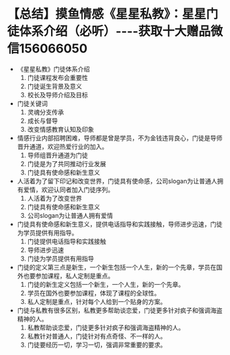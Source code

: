 # 【总结】摸鱼情感《星星私教》：星星门徒体系介绍（必听）----获取十大赠品微信156066050

-   《星星私教》门徒体系介绍
    1.  门徒课程发布会重要性
    2.  门徒诞生背景及意义
    3.  校长及导师介绍及目标
-   门徒关键词
    1.  灵魂分支传承
    2.  成长与督导
    3.  改变情感教育认知及印象
-   情感行业内部招聘困难，导师都是曾是学员，不为金钱违背良心，门徒是导师晋升通道，欢迎热爱行业的加入。
    1.  导师组晋升通道为门徒
    2.  门徒是为了共同推动行业发展
    3.  门徒具有使命感和新生意义
-   人活着为了留下印记和改变世界，门徒具有使命感，公司slogan为让普通人拥有爱情，欢迎认同者加入门徒序列。
    1.  人活着为了改变世界
    2.  门徒具有使命感和新生意义
    3.  公司slogan为让普通人拥有爱情
-   门徒具有使命感和新生意义，提供电话指导和实践接触，导师进步迅速，门徒为学员提供有用指导。
    1.  门徒提供电话指导和实践接触
    2.  导师进步迅速
    3.  门徒为学员提供有用指导
-   门徒的定义第三点是新生，一个新生包括一个人生，新的一个先章，学员在国外也要参加课程，私人定制是重点。
    1.  门徒的新生定义包括一个新生，一个人生，新的一个先章。
    2.  学员在国外也要参加课程，体现了课程的全球性。
    3.  私人定制是重点，针对每个人给到一个贴身的方案。
-   门徒与私教有很多区别，私教更多帮助谈恋爱，门徒更多针对疯子和强调海盗精神的人。
    1.  私教帮助谈恋爱，门徒更多针对疯子和强调海盗精神的人。
    2.  私教针对普通人，门徒针对有点奇怪、不一样的人。
    3.  门徒要经历一切，学习一切，强调非常重要的要求。